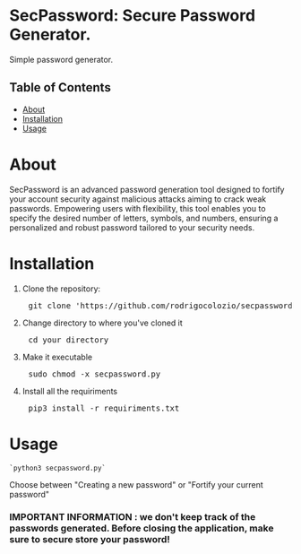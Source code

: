 
# SecPassword: Secure Password Generator.

Simple password generator.

                                                          
## Table of Contents
- [About](#about)
- [Installation](#installation)
- [Usage](#usage)


# About 

SecPassword is an advanced password generation tool designed to fortify your account security against malicious attacks aiming to crack weak passwords. Empowering users with flexibility, this tool enables you to specify the desired number of letters, symbols, and numbers, ensuring a personalized and robust password tailored to your security needs.

# Installation 
1. Clone the repository:
<pre>
    git clone 'https://github.com/rodrigocolozio/secpassword.git'
</pre>
2. Change directory to where you've cloned it
<pre>
    cd your_directory
</pre>
3. Make it executable
<pre>
    sudo chmod -x secpassword.py
</pre>
4. Install all the requiriments
<pre>
    pip3 install -r requiriments.txt
</pre>

# Usage


    `python3 secpassword.py` 

Choose between "Creating a new password" or "Fortify your current password"

### IMPORTANT INFORMATION : we don't keep track of the passwords generated. Before closing the application, make sure to secure store your password!
